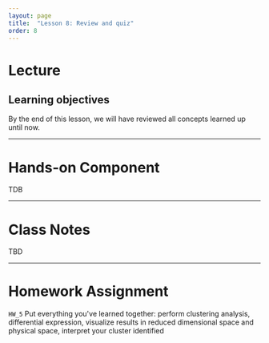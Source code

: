 ```yaml
---
layout: page
title:  "Lesson 8: Review and quiz"
order: 8
---
```


# Lecture

## Learning objectives

By the end of this lesson, we will have reviewed all concepts learned up until now. 

---

# Hands-on Component

TDB

---

# Class Notes

TBD

---

# Homework Assignment

`HW_5` Put everything you've learned together: perform clustering analysis, differential expression, visualize results in reduced dimensional space and physical space, interpret your cluster identified
